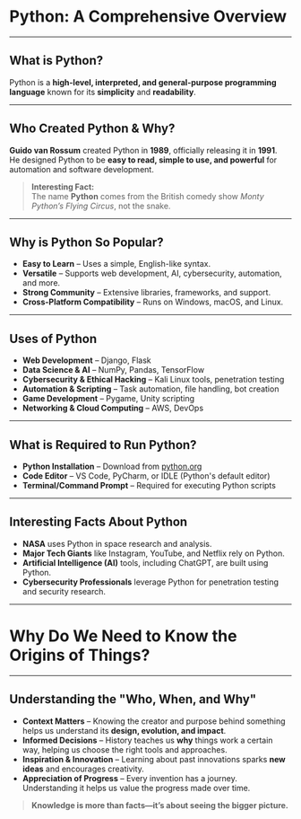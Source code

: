 # Python: A Comprehensive Overview

---

## What is Python?

Python is a **high-level, interpreted, and general-purpose programming language** known for its **simplicity** and **readability**.

---

## Who Created Python & Why?

**Guido van Rossum** created Python in **1989**, officially releasing it in **1991**.  
He designed Python to be **easy to read, simple to use, and powerful** for automation and software development.

> **Interesting Fact:**  
> The name **Python** comes from the British comedy show *Monty Python’s Flying Circus*, not the snake.

---

## Why is Python So Popular?

- **Easy to Learn** – Uses a simple, English-like syntax.  
- **Versatile** – Supports web development, AI, cybersecurity, automation, and more.  
- **Strong Community** – Extensive libraries, frameworks, and support.  
- **Cross-Platform Compatibility** – Runs on Windows, macOS, and Linux.  

---

## Uses of Python

- **Web Development** – Django, Flask  
- **Data Science & AI** – NumPy, Pandas, TensorFlow  
- **Cybersecurity & Ethical Hacking** – Kali Linux tools, penetration testing  
- **Automation & Scripting** – Task automation, file handling, bot creation  
- **Game Development** – Pygame, Unity scripting  
- **Networking & Cloud Computing** – AWS, DevOps  

---

## What is Required to Run Python?

- **Python Installation** – Download from [python.org](https://www.python.org/)  
- **Code Editor** – VS Code, PyCharm, or IDLE (Python's default editor)  
- **Terminal/Command Prompt** – Required for executing Python scripts  

---

## Interesting Facts About Python

- **NASA** uses Python in space research and analysis.  
- **Major Tech Giants** like Instagram, YouTube, and Netflix rely on Python.  
- **Artificial Intelligence (AI)** tools, including ChatGPT, are built using Python.  
- **Cybersecurity Professionals** leverage Python for penetration testing and security research.  

---

# Why Do We Need to Know the Origins of Things?  

---

## Understanding the "Who, When, and Why"  

- **Context Matters** – Knowing the creator and purpose behind something helps us understand its **design, evolution, and impact**.  
- **Informed Decisions** – History teaches us **why** things work a certain way, helping us choose the right tools and approaches.  
- **Inspiration & Innovation** – Learning about past innovations sparks **new ideas** and encourages creativity.  
- **Appreciation of Progress** – Every invention has a journey. Understanding it helps us value the progress made over time.  

> **Knowledge is more than facts—it’s about seeing the bigger picture.**  
